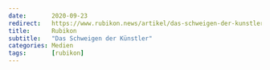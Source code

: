 ```yaml
---
date:       2020-09-23
redirect:   https://www.rubikon.news/artikel/das-schweigen-der-kunstler
title:      Rubikon
subtitle:   "Das Schweigen der Künstler"
categories: Medien
tags:       [rubikon]
---
```

